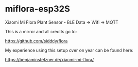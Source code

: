 # miflora-esp32S
Xiaomi Mi Flora Plant Sensor - BLE Data -> Wifi -> MQTT

This is a mirror and all credits go to:

https://github.com/sidddy/flora

My experience using this setup over on year can be found here:

https://benjaminstelzner.de/xiaomi-mi-flora/



